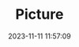 ---
weight: 1
images:
- /images/edited/198.jpeg
title: Picture
date: 2023-11-11 11:57:09
tags: [luminarneo,work,ilce7m3,car,vehicles]
---